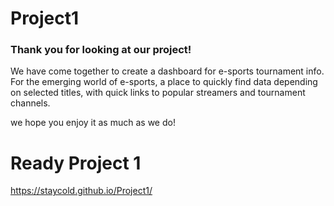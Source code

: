 # Project1

<h3> Thank you for looking at our project!</h3>

<p>
We have come together to create a dashboard for e-sports tournament info.
For the emerging world of e-sports, a place to quickly find data depending on selected titles,
  with quick links to popular streamers and tournament channels.

we hope you enjoy it as much as we do!

</p>


<h1> Ready Project 1 </h1>

  https://staycold.github.io/Project1/
 
